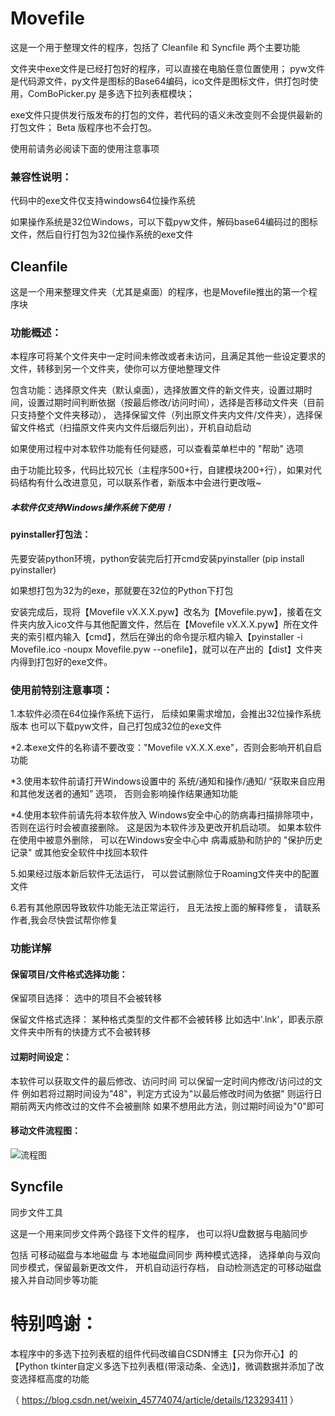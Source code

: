 # Movefile
这是一个用于整理文件的程序，包括了 Cleanfile 和 Syncfile 两个主要功能

文件夹中exe文件是已经打包好的程序，可以直接在电脑任意位置使用；
pyw文件是代码源文件，py文件是图标的Base64编码，ico文件是图标文件，供打包时使用，ComBoPicker.py 是多选下拉列表框模块；

exe文件只提供发行版发布的打包的文件，若代码的语义未改变则不会提供最新的打包文件；
Beta 版程序也不会打包。

使用前请务必阅读下面的使用注意事项

### 兼容性说明：
代码中的exe文件仅支持windows64位操作系统

如果操作系统是32位Windows，可以下载pyw文件，解码base64编码过的图标文件，然后自行打包为32位操作系统的exe文件

## Cleanfile

这是一个用来整理文件夹（尤其是桌面）的程序，也是Movefile推出的第一个程序块

### 功能概述：
本程序可将某个文件夹中一定时间未修改或者未访问，且满足其他一些设定要求的文件，转移到另一个文件夹，使你可以方便地整理文件

包含功能：选择原文件夹（默认桌面），选择放置文件的新文件夹，设置过期时间，设置过期时间判断依据（按最后修改/访问时间），选择是否移动文件夹（目前只支持整个文件夹移动），
选择保留文件（列出原文件夹内文件/文件夹），选择保留文件格式（扫描原文件夹内文件后缀后列出），开机自动启动

如果使用过程中对本软件功能有任何疑惑，可以查看菜单栏中的 "帮助" 选项

由于功能比较多，代码比较冗长（主程序500+行，自建模块200+行），如果对代码结构有什么改进意见，可以联系作者，新版本中会进行更改哦~

##### 本软件仅支持Windows操作系统下使用！

#### pyinstaller打包法：

先要安装python环境，python安装完后打开cmd安装pyinstaller (pip install pyinstaller)

如果想打包为32为的exe，那就要在32位的Python下打包

安装完成后，现将【Movefile vX.X.X.pyw】改名为【Movefile.pyw】，接着在文件夹内放入ico文件与其他配置文件，然后在【Movefile vX.X.X.pyw】所在文件夹的索引框内输入【cmd】，然后在弹出的命令提示框内输入【pyinstaller -i Movefile.ico -noupx Movefile.pyw --onefile】，就可以在产出的【dist】文件夹内得到打包好的exe文件。

### 使用前特别注意事项：
1.本软件必须在64位操作系统下运行，
  后续如果需求增加，会推出32位操作系统版本
  也可以下载pyw文件，自己打包成32位的exe文件
  
*2.本exe文件的名称请不要改变："Movefile vX.X.X.exe"，否则会影响开机自启功能
  
*3.使用本软件前请打开Windows设置中的
  系统/通知和操作/通知/
  “获取来自应用和其他发送者的通知” 选项，
  否则会影响操作结果通知功能
  
*4.使用本软件前请先将本软件放入
  Windows安全中心的防病毒扫描排除项中，
  否则在运行时会被直接删除。
  这是因为本软件涉及更改开机启动项。
  如果本软件在使用中被意外删除，
  可以在Windows安全中心中
  病毒威胁和防护的 "保护历史记录"
  或其他安全软件中找回本软件
  
5.如果经过版本新后软件无法运行，
  可以尝试删除位于Roaming文件夹中的配置文件
  
6.若有其他原因导致软件功能无法正常运行，
  且无法按上面的解释修复，
  请联系作者,我会尽快尝试帮你修复

### 功能详解

#### 保留项目/文件格式选择功能：

保留项目选择：
选中的项目不会被转移

保留文件格式选择：
某种格式类型的文件都不会被转移
比如选中'.lnk'，即表示原文件夹中所有的快捷方式不会被转移

#### 过期时间设定：
本软件可以获取文件的最后修改、访问时间
可以保留一定时间内修改/访问过的文件
例如若将过期时间设为"48"，判定方式设为"以最后修改时间为依据"
则运行日期前两天内修改过的文件不会被删除
如果不想用此方法，则过期时间设为"0"即可

#### 移动文件流程图：
![流程图](https://user-images.githubusercontent.com/120773486/212371363-01cd7daf-1114-4c2c-bd11-bbe22e9d2783.png)


## Syncfile
同步文件工具

这是一个用来同步文件两个路径下文件的程序，
也可以将U盘数据与电脑同步

包括 可移动磁盘与本地磁盘 与 本地磁盘间同步 两种模式选择，
选择单向与双向同步模式，保留最新更改文件，
开机自动运行存档，
自动检测选定的可移动磁盘接入并自动同步等功能


# 特别鸣谢：
本程序中的多选下拉列表框的组件代码改编自CSDN博主【只为你开心】的【Python tkinter自定义多选下拉列表框(带滚动条、全选)】，微调数据并添加了改变选择框高度的功能

（ https://blog.csdn.net/weixin_45774074/article/details/123293411 ）
